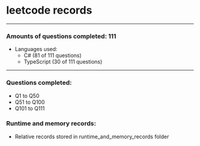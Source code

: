 # leetcode records
-----
### Amounts of questions completed: 111
- Languages used:
  - C# (81 of 111 questions)
  - TypeScript (30 of 111 questions)
-----
### Questions completed:
- Q1 to Q50
- Q51 to Q100
- Q101 to Q111
### Runtime and memory records:
- Relative records stored in runtime_and_memory_records folder